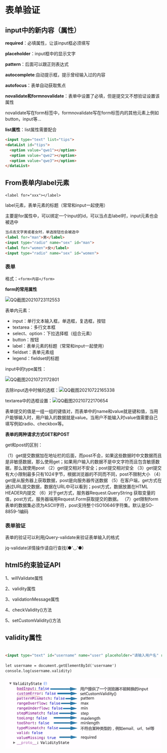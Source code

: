 # 表单验证

## input中的新内容（属性）

**required**：必填属性，让该input框必须填写

**placeholder**：input框中的显示文字

**pattern**：后面可以跟正则表达式

**autocomplete**:自动提示框，提示曾经输入过的内容

**autofocus**：表单自动获取焦点

**novalidate和formnovalidate**：表单中设置了必填，但是提交又不想验证设置该属性

novalidate写在form标签中，formnovalidate写在form标签内的其他元素上例如button，input等...

**list属性**：list属性需要配合<dataList>标签使用，这样可以有个下拉菜单可以选择的输入框

```html
<input type="text" list="tips">
<dataList id="tips">
  <option value="qwe1"></option>
  <option value="qwe2"></option>
  <option value="qwe3"></option>
</dataList>
```

## From表单内label元素

`<label for="xxx"></label>`

label元素，表单元素的标题（常常和input一起使用）

主要是for属性中，可以绑定一个input的id，可以当点击label时，input元素也会被选中

```html
当点击文字男或者女时，单选按钮也会被选中
<label for="man">男</label>
<input type="radio" name="sex" id="man">
<label for="women">女</label>
<input type="radio" name="sex" id="women">
```



### 表单

格式：`<form>内容</form>`

**form的常用属性**

![QQ截图20210723112553](C:\Users\10854\Desktop\前端图片\css\QQ截图20210723112553.png)





表单内元素：

* input：单行文本输入框，单选框，复选框，按钮
* textarea：多行文本框
* select、option：下拉选择框（组合元素）
* button：按钮
* label：表单元素的标题（常常和input一起使用）
* fieldset：表单元素组
* legend：fieldset的标题

input中的type属性：

![QQ截图20210721172801](C:\Users\10854\Desktop\前端图片\css\QQ截图20210721172801.png)

去除input选中时候的选框：![QQ截图20210722165338](C:\Users\10854\Desktop\前端图片\css\QQ截图20210722165338.png)



textarea中的选框设置：![QQ截图20210722170654](C:\Users\10854\Desktop\前端图片\css\QQ截图20210722170654.png)



表单提交的值是一组一组的键值对，而表单中的name和value就是键和值，当用户能够输入时，用户输入的数据就是value。当用户不能输入时value值需要自己填写例如radio、checkbox等。

**表单的两种请求方式GET和POST**

get和post的区别：

（1）get提交数据加在地址栏的后面，而post不会，如果这些数据时中文数据而且是非敏感数据，那么使用get；如果用户输入的数据不是中文字符而且包含敏感数据，那么就使用post
（2）get提交相对不安全；post提交相对安全
（3）get提交有大小限制最多只有1024字节，根据浏览器的不同而不同，post不限制大小
（4）get是从服务器上获取数据，post是向服务器传送数据
（5）在客户端，get方式在通过URL提交数据，数据在URL中可以看到；post方式，数据放置在HTML HEADER内提交
（6）对于get方式，服务器Request.QueryString 获取变量的值，post方式，服务器端用Request.Form获取提交的数据。
（7）get限制form表单的数据集必须为ASCII字符，post支持整个ISO10646字符集。默认是SO-8859-1编码

### 表单验证

表单的验证可以利用jQuery-validate来验证表单输入的格式

jq-validate详情操作请自行查找(●'◡'●)

## html5约束验证API

1、willValidate属性

2、validity属性

3、validationMessage属性

4、checkValidity()方法

5、setCustomValidity()方法

## validity属性

```html

<input type="text" id="username" name="user" placeholder="请输入用户名" required autofocus>

let username = document.getElementById('username')
console.log(username.validity)
```

![validity属性](../../前端图片/Form表单验证/validity属性.png)

